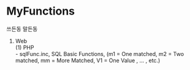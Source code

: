 # MyFunctions

쓰든동 말든동

1. Web<br>
	(1) PHP<br>
		- sqlFunc.inc, SQL Basic Functions, (m1 = One matched, m2 = Two matched, mm = More Matched, V1 = One Value , ... , etc.)<br>

